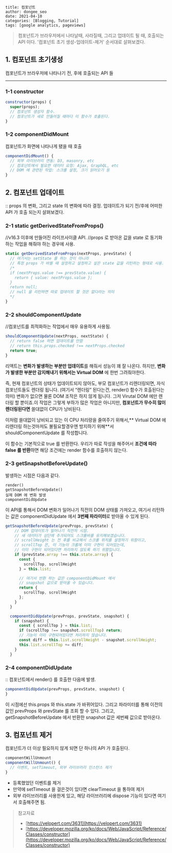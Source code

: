 ```
title: 컴포넌트
author: dongee_seo
date: 2021-04-10
categories: [Blogging, Tutorial]
tags: [google analytics, pageviews]
```

> 컴포넌트가 브라우저에서 나타날때, 사라질때, 그리고 업데이트 될 때, 호출되는 API 이다.
> '컴포넌트 초기 생성-업데이트-제거' 순서대로 살펴보겠다.

## 1. 컴포넌트 초기생성

컴포넌트가 브라우저에 나타나기 전, 후에 호출되는 API 들

---

### 1-1 constructor

```jsx
constructor(props) {
  super(props);
  // 컴포넌트 생성자 함수.
  // 컴포넌트가 새로 만들어질 때마다 이 함수가 호출된다.
}
```

### 1-2 componentDidMount

컴포넌트가 화면에 나타나게 됐을 때 호출

```jsx
componentDidMount() {
  // 외부 라이브러리 연동: D3, masonry, etc
  // 컴포넌트에서 필요한 데이터 요청: Ajax, GraphQL, etc
  // DOM 에 관련된 작업: 스크롤 설정, 크기 읽어오기 등
}
```

## 2. 컴포넌트 업데이트

:: props 의 변화, 그리고 state 의 변화에 따라 결정.
업데이트가 되기 전/후에 어떠한 API 가 호출 되는지 살펴보겠다.

### 2-1 static getDerivedStateFromProps()

//v16.3 이후에 만들어진 라이프사이클 API.
//props 로 받아온 값을 state 로 동기화 하는 작업을 해줘야 하는 경우에 사용.

```jsx
static getDerivedStateFromProps(nextProps, prevState) {
  // 여기서는 setState 를 하는 것이 아니라
  // 특정 props 가 바뀔 때 설정하고 설정하고 싶은 state 값을 리턴하는 형태로 사용.
  /*
  if (nextProps.value !== prevState.value) {
    return { value: nextProps.value };
  }
  return null;
  // null 을 리턴하면 따로 업데이트 할 것은 없다라는 의미
  */
}
```

### 2-2 shouldComponentUpdate

//컴포넌트를 최적화하는 작업에서 매우 유용하게 사용됨.

```jsx
shouldComponentUpdate(nextProps, nextState) {
  // return false 하면 업데이트를 안함
  // return this.props.checked !== nextProps.checked
  return true;
}
```

리액트는 **변화가 발생하는 부분만 업데이트**를 해줘서 성능이 꽤 잘 나온다. 하지만, **변화가 발생한 부분만 감지해내기 위해서는 Virtual DOM** 에 한번 그려줘야한다.

즉, 현재 컴포넌트의 상태가 업데이트되지 않아도, 부모 컴포넌트가 리렌더링되면, 자식 컴포넌트들도 렌더링 됩니다. (여기서 “렌더링” 된다는건, render() 함수가 호출된다는 의미)
변화가 없으면 물론 DOM 조작은 하지 않게 됩니다. 그저 Virutal DOM 에만 렌더링 할 뿐이죠.이 작업은 그렇게 부하가 많은 작업은 아니지만, **컴포넌트가 무수히 많이 렌더링된다면** 쓸대없이 CPU가 낭비된다.

이처럼 쓸대없이 낭비되고 있는 이 CPU 처리량을 줄여주기 위해서,** Virtual DOM 에 리렌더링 하는것마저도 불필요할경우엔 방지하기 위해**서 shouldComponentUpdate 를 작성합니다.

이 함수는 기본적으로 true 를 반환한다.
우리가 따로 작성을 해주어서 **조건에 따라 false 를 반환**하면 해당 조건에는 render 함수를 호출하지 않는다.

### 2-3 getSnapshotBeforeUpdate()

발생하는 시점은 다음과 같다.

```null
render()
getSnapshotBeforeUpdate()
실제 DOM 에 변화 발생
componentDidUpdate
```

이 API를 통해서 DOM 변화가 일어나기 직전의 DOM 상태를 가져오고, 여기서 리턴하는 값은 componentDidUpdate 에서 **3번째 파라미터**로 받아올 수 있게 된다.

```jsx
getSnapshotBeforeUpdate(prevProps, prevState) {
    // DOM 업데이트가 일어나기 직전의 시점.
    // 새 데이터가 상단에 추가되어도 스크롤바를 유지해보겠습니다.
    // scrollHeight 는 전 후를 비교해서 스크롤 위치를 설정하기 위함이고,
    // scrollTop 은, 이 기능이 크롬에 이미 구현이 되어있는데,
    // 이미 구현이 되어있다면 처리하지 않도록 하기 위함입니다.
    if (prevState.array !== this.state.array) {
      const {
        scrollTop, scrollHeight
      } = this.list;

      // 여기서 반환 하는 값은 componentDidMount 에서
      // snapshot 값으로 받아올 수 있습니다.
      return {
        scrollTop, scrollHeight
      };
    }
  }

  componentDidUpdate(prevProps, prevState, snapshot) {
    if (snapshot) {
      const { scrollTop } = this.list;
      if (scrollTop !== snapshot.scrollTop) return;
      // 기능이 이미 구현되어있다면 처리하지 않습니다.
      const diff = this.list.scrollHeight - snapshot.scrollHeight;
      this.list.scrollTop += diff;
    }
  }
```

### 2-4 componentDidUpdate

:: 컴포넌트에서 render() 를 호출한 다음에 발생.

```jsx
componentDidUpdate(prevProps, prevState, snapshot) {
}
```

이 시점에선 this.props 와 this.state 가 바뀌어있다. 그리고 파라미터를 통해 이전의 값인 prevProps 와 prevState 를 조회 할 수 있다. 그리고, getSnapshotBeforeUpdate 에서 반환한 snapshot 값은 세번째 값으로 받아온다.

## 3. 컴포넌트 제거

컴포넌트가 더 이상 필요하지 않게 되면 단 하나의 API 가 호출된다.

```jsx
componentWillUnmount
componentWillUnmount() {
  // 이벤트, setTimeout, 외부 라이브러리 인스턴스 제거
}
```

- 등록했었던 이벤트를 제거
- 만약에 setTimeout 을 걸은것이 있다면 clearTimeout 을 통하여 제거
- 외부 라이브러리를 사용한게 있고, 해당 라이브러리에 dispose 기능이 있다면 여기서 호출해주면 됨.

> 참고자료
>
> - [https://velopert.com/3631](https://velopert.com/3631)
> - [https://developer.mozilla.org/ko/docs/Web/JavaScript/Reference/Classes/constructor](https://developer.mozilla.org/ko/docs/Web/JavaScript/Reference/Classes/constructor)
